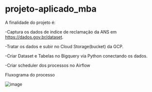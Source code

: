 # projeto-aplicado_mba

A finalidade do projeto é:

-Captura os dados de indice de reclamação da ANS em https://dados.gov.br/dataset.

-Tratar os dados e subir no Cloud Storage(bucket) da GCP.

-Criar Dataset e Tabelas no Bigquery via Python conectando os dados.

-Criar scheduler dos processos no Airflow

Fluxograma do processo


![image](https://user-images.githubusercontent.com/101958426/195097681-54d6115e-b7ed-49e9-a04a-411611427c5f.png)



